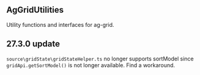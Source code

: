 AgGridUtilities
---

Utility functions and interfaces for ag-grid.

## 27.3.0 update
`source\gridState\gridStateHelper.ts` no longer supports sortModel since `gridApi.getSortModel()` is not longer available.
Find a workaround.

